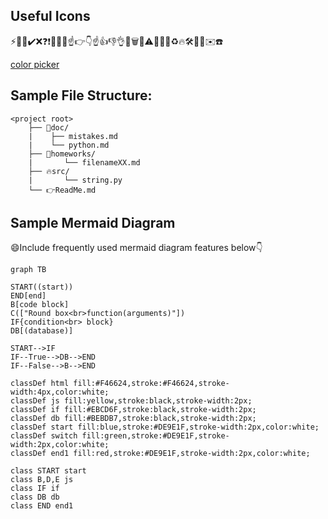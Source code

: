 ## Useful Icons

⚡️📄📝✔️❌❓❗️📌🔨💡☝️👉👇☝️👍👎👌💾🗑🐛⚠️📒😄😢♻️🔥🛠📐🎯✉️☎️

[color picker](https://www.webfx.com/web-design/color-picker/)

## Sample File Structure:

```output
<project root>
    ├── 📝doc/
    |    ├── mistakes.md 
    |    └── python.md 
    ├── 🔨homeworks/
    |       └── filenameXX.md
    ├── 🔥src/
    |       └── string.py
    └── 👉ReadMe.md
```

## Sample Mermaid Diagram

😄Include frequently used mermaid diagram features below👇

```mermaid
graph TB

START((start))
END[end]
B[code block]
C(["Round box<br>function(arguments)"])
IF{condition<br> block}
DB[(database)]

START-->IF
IF--True-->DB-->END
IF--False-->B-->END

classDef html fill:#F46624,stroke:#F46624,stroke-width:4px,color:white;
classDef js fill:yellow,stroke:black,stroke-width:2px;
classDef if fill:#EBCD6F,stroke:black,stroke-width:2px;
classDef db fill:#BEBDB7,stroke:black,stroke-width:2px;
classDef start fill:blue,stroke:#DE9E1F,stroke-width:2px,color:white;
classDef switch fill:green,stroke:#DE9E1F,stroke-width:2px,color:white;
classDef end1 fill:red,stroke:#DE9E1F,stroke-width:2px,color:white;

class START start
class B,D,E js
class IF if
class DB db
class END end1
```